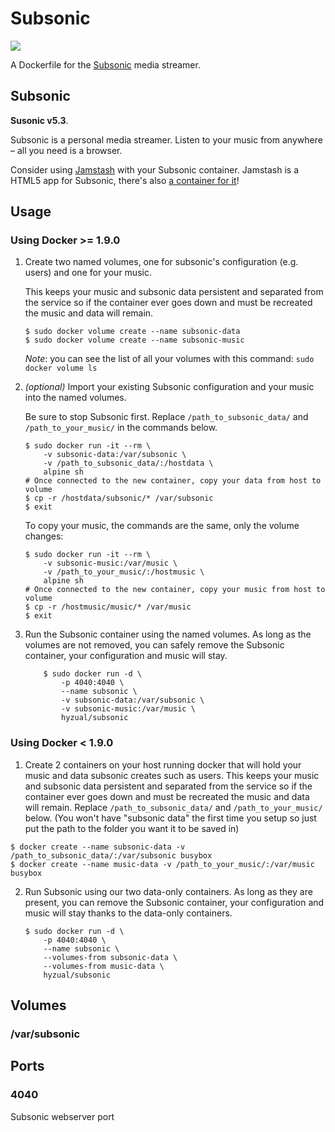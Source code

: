 # Subsonic

[![](https://badge.imagelayers.io/hyzual/subsonic:latest.svg)](https://imagelayers.io/?images=hyzual/subsonic:latest 'Get your own badge on imagelayers.io')

A Dockerfile for the [Subsonic][subsonic] media streamer.

## Subsonic

**Susonic v5.3**.

Subsonic is a personal media streamer. Listen to your music from anywhere – all you need is a browser.

Consider using [Jamstash][jamstash] with your Subsonic container. Jamstash is a HTML5 app for Subsonic, there's also [a container for it][docker-jamstash]!

## Usage

### Using Docker >= 1.9.0

1. Create two named volumes, one for subsonic's configuration (e.g. users) and one for your music.

    This keeps your music and subsonic data persistent and separated from the service so if the container ever goes down and must be recreated the music and data will remain.

    ```shell
    $ sudo docker volume create --name subsonic-data
    $ sudo docker volume create --name subsonic-music
    ```

    _Note_: you can see the list of all your volumes with this command: `sudo docker volume ls`

2. _(optional)_ Import your existing Subsonic configuration and your music into the named volumes.

    Be sure to stop Subsonic first. Replace `/path_to_subsonic_data/` and `/path_to_your_music/` in the commands below.

    ```shell
    $ sudo docker run -it --rm \
        -v subsonic-data:/var/subsonic \
        -v /path_to_subsonic_data/:/hostdata \
        alpine sh
    # Once connected to the new container, copy your data from host to volume
    $ cp -r /hostdata/subsonic/* /var/subsonic
    $ exit
    ```

    To copy your music, the commands are the same, only the volume changes:

    ```shell
    $ sudo docker run -it --rm \
        -v subsonic-music:/var/music \
        -v /path_to_your_music/:/hostmusic \
        alpine sh
    # Once connected to the new container, copy your music from host to volume
    $ cp -r /hostmusic/music/* /var/music
    $ exit
    ```

3. Run the Subsonic container using the named volumes. As long as the volumes are not removed, you can safely remove the Subsonic container, your configuration and music will stay.

    ```shell
        $ sudo docker run -d \
            -p 4040:4040 \
            --name subsonic \
            -v subsonic-data:/var/subsonic \
            -v subsonic-music:/var/music \
            hyzual/subsonic
    ```

### Using Docker < 1.9.0

1. Create 2 containers on your host running docker that will hold your music and data subsonic creates such as users. This keeps your music and subsonic data persistent and separated from the service so if the container ever goes down and must be recreated the music and data will remain. Replace `/path_to_subsonic_data/` and `/path_to_your_music/` below. (You won't have "subsonic data" the first time you setup so just put the path to the folder you want it to be saved in)

```shell
$ docker create --name subsonic-data -v /path_to_subsonic_data/:/var/subsonic busybox
$ docker create --name music-data -v /path_to_your_music/:/var/music busybox
```

2. Run Subsonic using our two data-only containers. As long as they are present, you can remove the Subsonic container, your configuration and music will stay thanks to the data-only containers.

    ```shell
    $ sudo docker run -d \
        -p 4040:4040 \
        --name subsonic \
        --volumes-from subsonic-data \
        --volumes-from music-data \
        hyzual/subsonic
    ```

## Volumes

### /var/subsonic

## Ports

### 4040

Subsonic webserver port

[subsonic]: http://www.subsonic.org
[jamstash]: http://jamstash.com
[docker-jamstash]: https://hub.docker.com/r/hyzual/jamstash/
